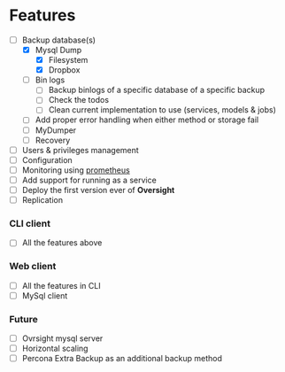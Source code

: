 # Features
- [ ] Backup database(s)
  - [x] Mysql Dump
    - [x] Filesystem
    - [x] Dropbox
  - [ ] Bin logs
    - [ ] Backup binlogs of a specific database of a specific backup
    - [ ] Check the todos
    - [ ] Clean current implementation to use (services, models & jobs)
  - [ ] Add proper error handling when either method or storage fail
  - [ ] MyDumper
  - [ ] Recovery
- [ ] Users & privileges management
- [ ] Configuration
- [ ] Monitoring using [prometheus](https://prometheus.io/)
- [ ] Add support for running as a service
- [ ] Deploy the first version ever of **Oversight**
- [ ] Replication

### CLI client
- [ ] All the features above

### Web client
- [ ] All the features in CLI
- [ ] MySql client

### Future
- [ ] Ovrsight mysql server <!-- Creating an ovrsight managed Mysql database server from scratch -->
- [ ] Horizontal scaling
- [ ] Percona Extra Backup as an additional backup method